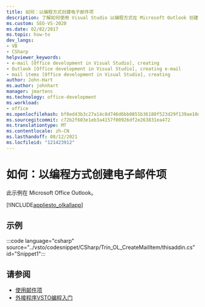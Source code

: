 ```yaml
---
title: 如何：以编程方式创建电子邮件项
description: 了解如何使用 Visual Studio 以编程方式在 Microsoft Outlook 创建电子邮件。
ms.custom: SEO-VS-2020
ms.date: 02/02/2017
ms.topic: how-to
dev_langs:
- VB
- CSharp
helpviewer_keywords:
- e-mail [Office development in Visual Studio], creating
- Outlook [Office development in Visual Studio], creating e-mail
- mail items [Office development in Visual Studio], creating
author: John-Hart
ms.author: johnhart
manager: jmartens
ms.technology: office-development
ms.workload:
- office
ms.openlocfilehash: bf0ed43b3c27a14c8d746d6bb0851b36180f523d29f139ae10df27383e21f1d8
ms.sourcegitcommit: c72b2f603e1eb3a4157f00926df2e263831ea472
ms.translationtype: MT
ms.contentlocale: zh-CN
ms.lasthandoff: 08/12/2021
ms.locfileid: "121423912"
---
```

# <a name="how-to-programmatically-create-an-email-item"></a>如何：以编程方式创建电子邮件项
  此示例在 Microsoft Office Outlook。

 [!INCLUDE[appliesto_olkallapp](../vsto/includes/appliesto-olkallapp-md.md)]

## <a name="example"></a>示例
 :::code language="csharp" source="../vsto/codesnippet/CSharp/Trin_OL_CreateMailItem/thisaddin.cs" id="Snippet1":::

## <a name="see-also"></a>请参阅
- [使用邮件项](../vsto/working-with-mail-items.md)
- [外接程序VSTO编程入门](../vsto/getting-started-programming-vsto-add-ins.md)
